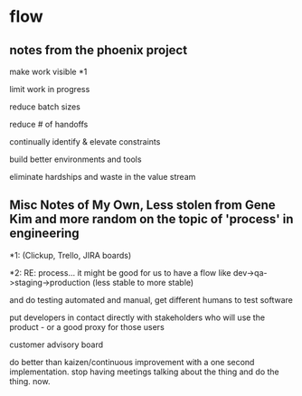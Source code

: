 # flow


## notes from the phoenix project


make work visible *1


limit work in progress


reduce batch sizes


reduce # of handoffs


continually identify & elevate constraints


build better environments and tools


eliminate hardships and waste in the value stream


## Misc Notes of My Own, Less stolen from Gene Kim and more random on the topic of 'process' in engineering


*1:  (Clickup, Trello, JIRA boards)


*2: RE: process... it might be good for us to have a flow like dev->qa->staging->production (less stable to more stable)


and do testing automated and manual, get different humans to test software


put developers in contact directly with stakeholders who will use the product - or a good proxy for those users


customer advisory board


do better than kaizen/continuous improvement with a one second implementation. stop having meetings talking about the thing and do the thing. now.
